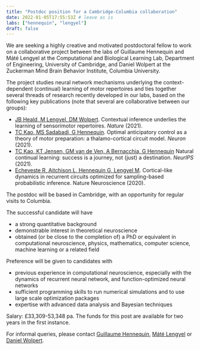 ```yaml
---
title: "Postdoc position for a Cambridge-Columbia collaboration"
date: 2022-01-05T17:55:53Z # leave as is
labs: ["hennequin", "lengyel"]
draft: false
---
```


We are seeking a highly creative and motivated postdoctoral fellow to work on a
collaborative project between the labs of Guillaume Hennequin and Máté Lengyel
at the Computational and Biological Learning Lab, Department of Engineering,
University of Cambridge, and Daniel Wolpert at the Zuckerman Mind Brain
Behavior Institute, Columbia University.

The project studies neural network mechanisms underlying the context-dependent
(continual) learning of motor repertoires and ties together several threads of
research recently developed in our labs, based on the following key
publications (note that several are collaborative between our groups):

- [JB Heald, M Lengyel, DM Wolpert](https://www.nature.com/articles/s41586-021-04129-3). Contextual inference underlies the learning of sensorimotor repertoires. <i>Nature</i> (2021).
- [TC Kao, MS Sadabadi, G Hennequin](https://www.sciencedirect.com/science/article/pii/S0896627321001574). Optimal anticipatory control as a theory of motor preparation: a thalamo-cortical circuit model. <i>Neuron</i> (2021).
- [TC Kao, KT Jensen, GM van de Ven, A Bernacchia, G Hennequin](https://tinyurl.com/2jfyss8c) Natural continual learning: success is a journey, not (just) a destination. <i>NeurIPS</i> (2021).
- [Echeveste R, Aitchison L, Hennequin G, Lengyel M](https://www.nature.com/articles/s41593-020-0671-1). Cortical-like dynamics in recurrent circuits optimized for sampling-based probabilistic inference. Nature Neuroscience (2020).

The postdoc will be based in Cambridge, with an opportunity for regular visits to Columbia.

The successful candidate will have
- a strong quantitative background
- demonstrable interest in theoretical neuroscience
- obtained (or be close to the completion of) a PhD or equivalent in computational neuroscience, physics, mathematics, computer science, machine learning or a related field

Preference will be given to candidates with
- previous experience in computational neuroscience, especially with the dynamics of recurrent neural network, and function-optimized neural networks
- sufficient programming skills to run numerical simulations and to use large scale optimization packages
- expertise with advanced data analysis and Bayesian techniques

Salary: £33,309-53,348 pa. The funds for this post are available for two years in the first
instance.

For informal queries, please contact [Guillaume Hennequin](mailto:g.hennequin@eng.cam.ac.uk), [Máté Lengyel](mailto:m.lengyel@eng.cam.ac.uk) or [Daniel Wolpert](mailto:wolpert@columbia.edu).

